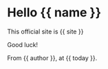 # Hello {{ name }}

This official site is {{ site }}

Good luck!

From {{ author }}, at {{ today }}.

